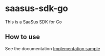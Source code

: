 # saasus-sdk-go

This is a SaaSus SDK for Go

## How to use

See the documentation [Implementation sample](https://github.com/saasus-platform/implementation-sample-api-go/)
